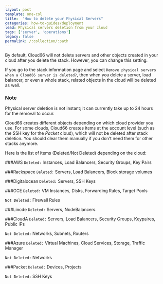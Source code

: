 ```yaml
---
layout: post
template: one-col
title:  "How to delete your Physical Servers"
categories: how-to-guides/deployment
lead: Physical servers deletion from your cloud
tags: ['server', 'operations']
legacy: false
permalink: /:collection/:path
---
```



By default, Cloud66 will not delete servers and other objects created in your cloud after you delete the stack. However, you can change this setting.

If you go to the stack information page and select `Remove physical servers when a Cloud66 server is deleted?`, then when you delete a server, load balancer, or even a whole stack, related objects in the cloud will be deleted as well.

<div class="notice notice-danger">
    <h3>Note</h3>
    <p>Physical server deletion is not instant; it can currently take up to 24 hours for the removal to occur.</p>
</div>

Cloud66 creates different objects depending on which cloud provider you use. For some clouds, Cloud66 creates items at the account level (such as the SSH key for the _Packet_ cloud), which will not be deleted after stack deletion. You should clear them manually if you don't need them for other stacks anymore.

Here is the list of items (Deleted/Not Deleted) depending on the cloud:

###AWS
`Deleted:` Instances, Load Balancers, Security Groups, Key Pairs

###Rackspace
`Deleted:`  Servers, Load Balancers, Block storage volumes

###Digitalocean
`Deleted:` Servers, SSH Keys

###GCE
`Deleted:` VM Instances, Disks, Forwarding Rules, Target Pools

`Not Deleted:` Firewall Rules

###Linode
`Deleted:` Servers, NodeBalancers


###CloudA
`Deleted:` Servers, Load Balancers, Security Groups, Keypaires, Public IPs

`Not Deleted:` Networks, Subnets, Routers

###Azure
`Deleted:` Virtual Machines, Cloud Services, Storage, Traffic Manager

`Not Deleted:` Networks

###Packet
`Deleted:` Devices, Projects

`Not Deleted:` SSH Keys

